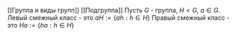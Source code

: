 [[Группа и виды групп]]
[[Подгруппа]]
Пусть $G$ - группа, $H < G$, $a \in G$.
Левый смежный класс - это $aH := \{ah : h \in H\}$
Правый смежный класс - это $Ha := \{ha : h \in H\}$
